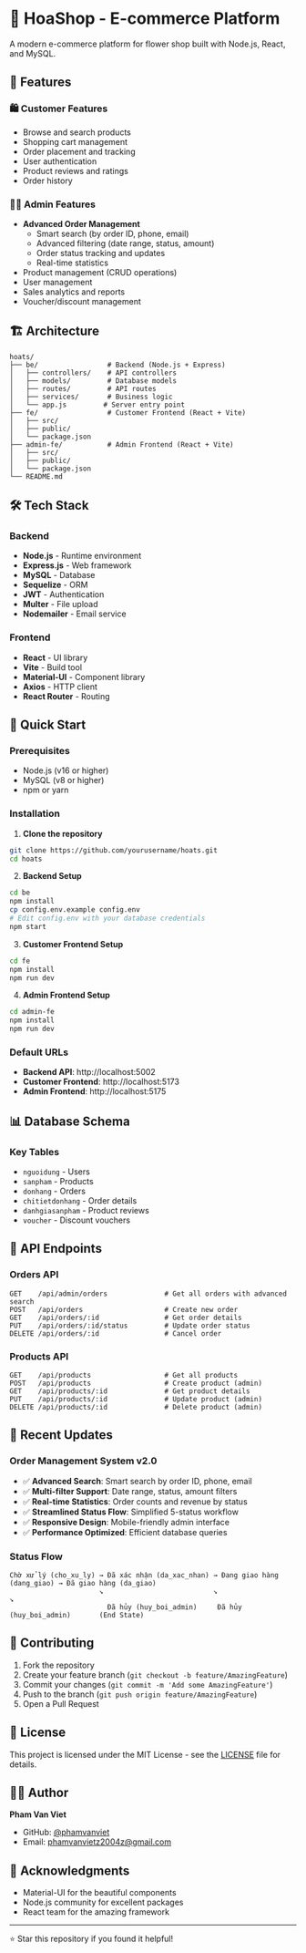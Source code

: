 # 🌸 HoaShop - E-commerce Platform

A modern e-commerce platform for flower shop built with Node.js, React, and MySQL.

## 🚀 Features

### 🛍️ Customer Features
- Browse and search products
- Shopping cart management
- Order placement and tracking
- User authentication
- Product reviews and ratings
- Order history

### 👨‍💼 Admin Features
- **Advanced Order Management**
  - Smart search (by order ID, phone, email)
  - Advanced filtering (date range, status, amount)
  - Order status tracking and updates
  - Real-time statistics
- Product management (CRUD operations)
- User management
- Sales analytics and reports
- Voucher/discount management

## 🏗️ Architecture

```
hoats/
├── be/                 # Backend (Node.js + Express)
│   ├── controllers/    # API controllers
│   ├── models/         # Database models
│   ├── routes/         # API routes
│   ├── services/       # Business logic
│   └── app.js         # Server entry point
├── fe/                 # Customer Frontend (React + Vite)
│   ├── src/
│   ├── public/
│   └── package.json
├── admin-fe/           # Admin Frontend (React + Vite)
│   ├── src/
│   ├── public/
│   └── package.json
└── README.md
```

## 🛠️ Tech Stack

### Backend
- **Node.js** - Runtime environment
- **Express.js** - Web framework
- **MySQL** - Database
- **Sequelize** - ORM
- **JWT** - Authentication
- **Multer** - File upload
- **Nodemailer** - Email service

### Frontend
- **React** - UI library
- **Vite** - Build tool
- **Material-UI** - Component library
- **Axios** - HTTP client
- **React Router** - Routing

## 🚀 Quick Start

### Prerequisites
- Node.js (v16 or higher)
- MySQL (v8 or higher)
- npm or yarn

### Installation

1. **Clone the repository**
```bash
git clone https://github.com/yourusername/hoats.git
cd hoats
```

2. **Backend Setup**
```bash
cd be
npm install
cp config.env.example config.env
# Edit config.env with your database credentials
npm start
```

3. **Customer Frontend Setup**
```bash
cd fe
npm install
npm run dev
```

4. **Admin Frontend Setup**
```bash
cd admin-fe
npm install
npm run dev
```

### Default URLs
- **Backend API**: http://localhost:5002
- **Customer Frontend**: http://localhost:5173
- **Admin Frontend**: http://localhost:5175

## 📊 Database Schema

### Key Tables
- `nguoidung` - Users
- `sanpham` - Products
- `donhang` - Orders
- `chitietdonhang` - Order details
- `danhgiasanpham` - Product reviews
- `voucher` - Discount vouchers

## 🔧 API Endpoints

### Orders API
```
GET    /api/admin/orders              # Get all orders with advanced search
POST   /api/orders                    # Create new order
GET    /api/orders/:id                # Get order details
PUT    /api/orders/:id/status         # Update order status
DELETE /api/orders/:id                # Cancel order
```

### Products API
```
GET    /api/products                  # Get all products
POST   /api/products                  # Create product (admin)
GET    /api/products/:id              # Get product details
PUT    /api/products/:id              # Update product (admin)
DELETE /api/products/:id              # Delete product (admin)
```

## 🎯 Recent Updates

### Order Management System v2.0
- ✅ **Advanced Search**: Smart search by order ID, phone, email
- ✅ **Multi-filter Support**: Date range, status, amount filters
- ✅ **Real-time Statistics**: Order counts and revenue by status
- ✅ **Streamlined Status Flow**: Simplified 5-status workflow
- ✅ **Responsive Design**: Mobile-friendly admin interface
- ✅ **Performance Optimized**: Efficient database queries

### Status Flow
```
Chờ xử lý (cho_xu_ly) → Đã xác nhận (da_xac_nhan) → Đang giao hàng (dang_giao) → Đã giao hàng (da_giao)
                      ↘                           ↘                            ↘
                        Đã hủy (huy_boi_admin)     Đã hủy (huy_boi_admin)       (End State)
```

## 🤝 Contributing

1. Fork the repository
2. Create your feature branch (`git checkout -b feature/AmazingFeature`)
3. Commit your changes (`git commit -m 'Add some AmazingFeature'`)
4. Push to the branch (`git push origin feature/AmazingFeature`)
5. Open a Pull Request

## 📝 License

This project is licensed under the MIT License - see the [LICENSE](LICENSE) file for details.

## 👨‍💻 Author

**Pham Van Viet**
- GitHub: [@phamvanviet](https://github.com/phamvanviet)
- Email: phamvanvietz2004z@gmail.com

## 🙏 Acknowledgments

- Material-UI for the beautiful components
- Node.js community for excellent packages
- React team for the amazing framework

---

⭐ Star this repository if you found it helpful!
